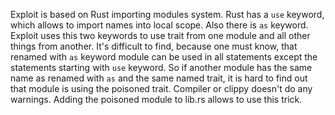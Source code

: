 Exploit is based on Rust importing modules system. 
Rust has a `use` keyword, which allows to import names into local scope. Also there is `as` keyword. Exploit uses this two keywords to use trait from one module and all other things from another. 
It's difficult to find, because one must know, that renamed with `as` keyword module can be used in all statements except the statements starting with `use` keyword. So if another module has the same name as renamed with `as` and the same named trait, it is hard to find out that module is using the poisoned trait. Compiler or clippy doesn't do any warnings.
Adding the poisoned module to lib.rs allows to use this trick.
